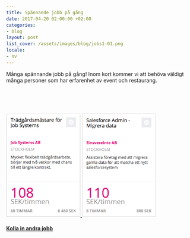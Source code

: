 ```yaml
---
title: Spännande jobb på gång
date: 2017-04-20 02:00:00 +02:00
categories:
- blog
layout: post
list_cover: /assets/images/blog/jobs1-01.png
locale:
- sv
---
```


Många spännande jobb på gång! Inom kort kommer vi att behöva väldigt många personer som har erfarenhet av event och restaurang.
<br>
<br>
<br>

&zwnj;&zwnj;&zwnj;&zwnj;&zwnj;&zwnj;&zwnj;&zwnj;&zwnj;&zwnj;&zwnj;&zwnj;&zwnj;&zwnj;&zwnj;&zwnj;&zwnj;&zwnj;&zwnj;&zwnj;&zwnj;&zwnj;&zwnj;&zwnj;&zwnj;&zwnj;&zwnj;&zwnj;&zwnj;&zwnj;&zwnj;&zwnj;&zwnj;&zwnj;&zwnj;&zwnj;&zwnj;&zwnj;&zwnj;&zwnj;&zwnj;&zwnj;&zwnj;&zwnj;&zwnj;&zwnj;&zwnj;&zwnj;&zwnj;&zwnj;&zwnj;&zwnj;&zwnj;&zwnj;&zwnj;&zwnj;&zwnj;&zwnj;&zwnj;&zwnj;&zwnj;&zwnj;&zwnj;&zwnj;&zwnj;&zwnj;&zwnj;&zwnj;&zwnj;&zwnj;&zwnj;&zwnj;&zwnj;&zwnj;&zwnj;&zwnj;&zwnj;&zwnj;&zwnj;&zwnj;&zwnj;&zwnj;&zwnj;&zwnj;&zwnj;&zwnj;&zwnj;&zwnj;&zwnj;&zwnj;&zwnj;&zwnj;&zwnj;&zwnj;&zwnj;&zwnj;&zwnj;&zwnj;&zwnj;&zwnj;&zwnj;&zwnj;&zwnj;&zwnj;&zwnj;&zwnj;&zwnj;&zwnj;&zwnj;&zwnj;&zwnj;&zwnj;&zwnj;&zwnj;&zwnj;&zwnj;&zwnj;&zwnj;&zwnj;&zwnj;

<a href="https://app.justarrived.se/job/265">
  <img src="/assets/images/blog/job1.png" alt="https://app.justarrived.se/job/219?locale=sv" style="width:200px;border:0">
</a>
<a href="https://app.justarrived.se/job/269?locale=sv">
  <img src="/assets/images/blog/job2.png" alt="https://app.justarrived.se/job/219?locale=sv" style="width:200px;border:0">
</a>


#### [Kolla in andra jobb](https://app.justarrived.se/jobs/1?utm_source=justarrivedse&utm_medium=startpage)


